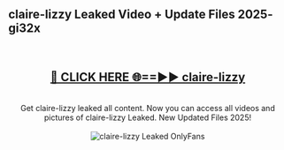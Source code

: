 <h2>claire-lizzy Leaked Video + Update Files 2025- gi32x</h2>
<br>
<div align="center">
<h2><a href="https://libra.edu.pl?claire-lizzy" rel="nofollow">🔴 CLICK HERE 🌐==►► claire-lizzy</a></h2>
<br>
Get claire-lizzy leaked all content. Now you can access all videos and pictures of claire-lizzy Leaked. New Updated Files 2025!
<br>
<br>
<a href="https://libra.edu.pl?claire-lizzy" rel="nofollow" data-target="animated-image.originalLink"><img src="https://i.ibb.co.com/WyWwxjT/player-gif2.gif" alt="claire-lizzy Leaked OnlyFans" style="max-width: 100%; display: inline-block;" data-target="animated-image.originalImage"></a>
</div>
<br>